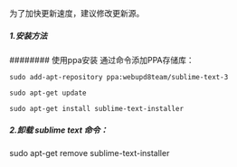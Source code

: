为了加快更新速度，建议修改更新源。

##### 1.安装方法
######## 使用ppa安装 
通过命令添加PPA存储库：

`sudo add-apt-repository ppa:webupd8team/sublime-text-3`

`sudo apt-get update`

`sudo apt-get install sublime-text-installer`

##### 2.卸载 sublime text 命令：

sudo apt-get remove sublime-text-installer

